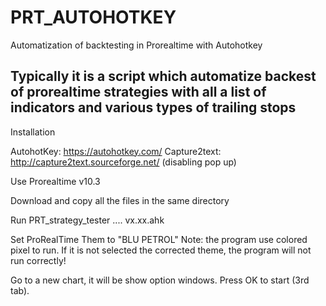 # PRT_AUTOHOTKEY
Automatization of backtesting in Prorealtime with Autohotkey

Typically it is a script which automatize backest of prorealtime strategies with all a list of indicators and various types of trailing stops
-------------------------

Installation 

AutohotKey: https://autohotkey.com/
Capture2text: http://capture2text.sourceforge.net/ (disabling pop up)

Use Prorealtime v10.3 

Download and copy all the files in the same directory

Run PRT_strategy_tester .... vx.xx.ahk

Set ProRealTime Them to "BLU PETROL" 
Note: the program use colored pixel to run. If it is not selected the corrected theme, the program will not run correctly! 

Go to a new chart, it will be show option windows. Press OK to start (3rd tab).
